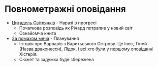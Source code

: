 # Повнометражні оповідання

* [Цитадель Світлячків](Books.md) - Наразі в прогресі
	* Початкова розповідь як Річард потрапив у новий світ
	* Ознайомча книга
* [За помахом меча](Books.md) - Планування
	* Історія про Варварів з Варитьського Острову. Це Інес, Тіней (Назва драконесси), Лідок, і всі хто були у першому оповіданні Хістерія.
	* Сюжет та задумка буде збережена
